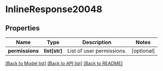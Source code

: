 # InlineResponse20048

## Properties
Name | Type | Description | Notes
------------ | ------------- | ------------- | -------------
**permissions** | **list[str]** | List of user permissions. | [optional] 

[[Back to Model list]](../README.md#documentation-for-models) [[Back to API list]](../README.md#documentation-for-api-endpoints) [[Back to README]](../README.md)

